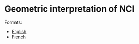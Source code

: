 # Geometric interpretation of NCI


Formats:

- [English](https://EricMarcon.github.io/NCI/NCI_en.html)
- [French](https://EricMarcon.github.io/NCI/NCI_fr.html)
